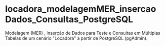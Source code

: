 # locadora_modelagemMER_insercaoDados_Consultas_PostgreSQL
 Modelagem (MER) , Inserção de Dados para Teste e Consultas em Múltiplas Tabelas de um cenário "Locadora" a partir de PostgreSQL (pgAdmin).

